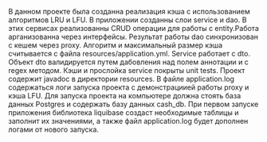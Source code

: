 В данном проекте была созданна реализация кэша с использованием алгоритмов LRU и LFU.
В приложении созданны слои service и dao. В этих сервисах реализованны CRUD операции для работы с
entity.Работа арганизованна через интерфейсы. 
Результат работы dao синхронизован с кешем через proxy.
Алгоритм и максимальный размер кэша считывается с файла resources/application.yml.
Service работает с dto. Объект dto валидируется путем дабовления над полем аннотации и с regex методом.
Кэши и прослойка service покрыты unit tests.
Проект содержит javadoc в директории resources. В файле application.log содержаться логи 
запуска проекта с демонстрациией работы proxy и кэша LFU.
Для запуска проекта на компьютере должна стоять база данных Postgres и содержать базу данных
cash_db. При первом запуске приложения библиотека liquibase создаст 
необходимые таблицы и заполнит их значениями, а также файл application.log будет дополнен
логами от нового запуска.